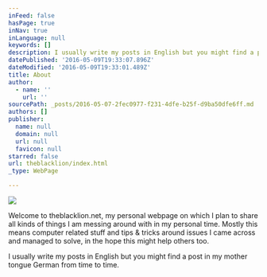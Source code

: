 ```yaml
---
inFeed: false
hasPage: true
inNav: true
inLanguage: null
keywords: []
description: I usually write my posts in English but you might find a post in my mother tongue German from time to time.
datePublished: '2016-05-09T19:33:07.896Z'
dateModified: '2016-05-09T19:33:01.489Z'
title: About
author:
  - name: ''
    url: ''
sourcePath: _posts/2016-05-07-2fec0977-f231-4dfe-b25f-d9ba50dfe6ff.md
authors: []
publisher:
  name: null
  domain: null
  url: null
  favicon: null
starred: false
url: theblacklion/index.html
_type: WebPage

---
```

![](https://the-grid-user-content.s3-us-west-2.amazonaws.com/0513f337-95c4-458a-aacf-5b110296e2a7.png)

Welcome to theblacklion.net, my personal webpage on which I plan to share all kinds of things I am messing around with in my personal time. Mostly this means computer related stuff and tips & tricks around issues I came across and managed to solve, in the hope this might help others too.

I usually write my posts in English but you might find a post in my mother tongue German from time to time.
